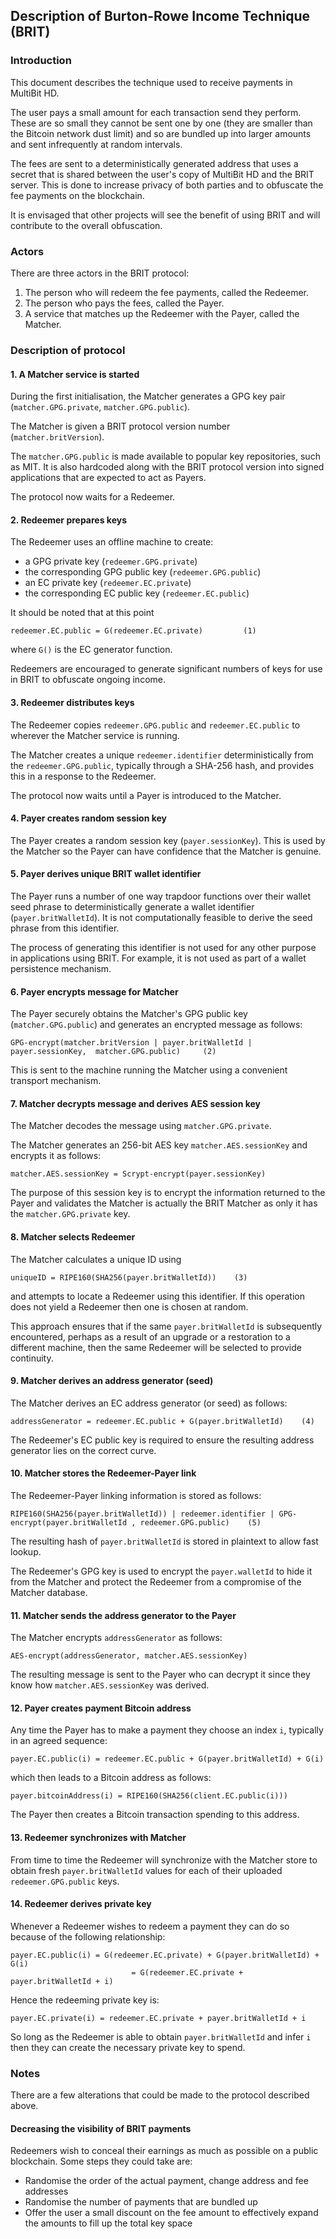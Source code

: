 ## Description of Burton-Rowe Income Technique (BRIT)

### Introduction

This document describes the technique used to receive payments in MultiBit HD.

The user pays a small amount for each transaction send they perform. These are so small they cannot be sent one by one
(they are smaller than the Bitcoin network dust limit) and so are bundled up into larger amounts and sent infrequently
at random intervals.

The fees are sent to a deterministically generated address that uses a secret that is shared between the user's copy of
MultiBit HD and the BRIT server. This is done to increase privacy of both parties and to obfuscate the fee payments on
the blockchain.

It is envisaged that other projects will see the benefit of using BRIT and will contribute to the overall obfuscation. 

### Actors

There are three actors in the BRIT protocol:

1. The person who will redeem the fee payments, called the Redeemer.
2. The person who pays the fees, called the Payer.
3. A service that matches up the Redeemer with the Payer, called the Matcher.

### Description of protocol

#### 1. A Matcher service is started

During the first initialisation, the Matcher generates a GPG key pair (`matcher.GPG.private`, `matcher.GPG.public`).

The Matcher is given a BRIT protocol version number (`matcher.britVersion`).

The `matcher.GPG.public` is made available to popular key repositories, such as MIT. It is also hardcoded along with
the BRIT protocol version into signed applications that are expected to act as Payers.

The protocol now waits for a Redeemer.

#### 2. Redeemer prepares keys

The Redeemer uses an offline machine to create:

 * a GPG private key (`redeemer.GPG.private`)
 * the corresponding GPG public key (`redeemer.GPG.public`)
 * an EC private key (`redeemer.EC.private`)
 * the corresponding EC public key (`redeemer.EC.public`)

It should be noted that at this point
```
redeemer.EC.public = G(redeemer.EC.private)			(1)
```
where `G()` is the EC generator function.

Redeemers are encouraged to generate significant numbers of keys for use in BRIT to obfuscate ongoing income.

#### 3. Redeemer distributes keys

The Redeemer copies `redeemer.GPG.public` and `redeemer.EC.public` to wherever the Matcher service is running.

The Matcher creates a unique `redeemer.identifier` deterministically from the `redeemer.GPG.public`, typically through
a SHA-256 hash, and provides this in a response to the Redeemer.

The protocol now waits until a Payer is introduced to the Matcher.

#### 4. Payer creates random session key

The Payer creates a random session key (`payer.sessionKey`). This is used by the Matcher so the Payer can have confidence
that the Matcher is genuine.

#### 5. Payer derives unique BRIT wallet identifier

The Payer runs a number of one way trapdoor functions over their wallet seed phrase to deterministically generate a wallet
identifier (`payer.britWalletId`). It is not computationally feasible to derive the seed phrase from this identifier. 

The process of generating this identifier is not used for any other purpose in applications using BRIT. For example, it is
not used as part of a wallet persistence mechanism.

#### 6. Payer encrypts message for Matcher

The Payer securely obtains the Matcher's GPG public key (`matcher.GPG.public`) and generates an encrypted message as follows:
```
GPG-encrypt(matcher.britVersion | payer.britWalletId | payer.sessionKey,  matcher.GPG.public)     (2)
```
This is sent to the machine running the Matcher using a convenient transport mechanism.

#### 7. Matcher decrypts message and derives AES session key

The Matcher decodes the message using `matcher.GPG.private`.

The Matcher generates an 256-bit AES key `matcher.AES.sessionKey` and encrypts it as follows:
```
matcher.AES.sessionKey = Scrypt-encrypt(payer.sessionKey)
```
The purpose of this session key is to encrypt the information returned to the Payer and validates the Matcher is actually
the BRIT Matcher as only it has the `matcher.GPG.private` key.

#### 8. Matcher selects Redeemer

The Matcher calculates a unique ID using
```
uniqueID = RIPE160(SHA256(payer.britWalletId))    (3)
```
and attempts to locate a Redeemer using this identifier. If this operation does not yield a Redeemer then one is chosen at random.

This approach ensures that if the same `payer.britWalletId` is subsequently encountered, perhaps as a result of an upgrade or a
restoration to a different machine, then the same Redeemer will be selected to provide continuity.

#### 9. Matcher derives an address generator (seed)

The Matcher derives an EC address generator (or seed) as follows:
```
addressGenerator = redeemer.EC.public + G(payer.britWalletId)    (4)
```
The Redeemer's EC public key is required to ensure the resulting address generator lies on the correct curve.

#### 10. Matcher stores the Redeemer-Payer link

The Redeemer-Payer linking information is stored as follows:
```
RIPE160(SHA256(payer.britWalletId)) | redeemer.identifier | GPG-encrypt(payer.britWalletId , redeemer.GPG.public)    (5)
```
The resulting hash of `payer.britWalletId` is stored in plaintext to allow fast lookup.

The Redeemer's GPG key is used to encrypt the `payer.walletId` to hide it from the Matcher and protect the Redeemer from a
compromise of the Matcher database.

#### 11. Matcher sends the address generator to the Payer

The Matcher encrypts `addressGenerator` as follows:
```
AES-encrypt(addressGenerator, matcher.AES.sessionKey)
```
The resulting message is sent to the Payer who can decrypt it since they know how `matcher.AES.sessionKey` was derived.

#### 12. Payer creates payment Bitcoin address

Any time the Payer has to make a payment they choose an index `i`, typically in an agreed sequence:
```
payer.EC.public(i) = redeemer.EC.public + G(payer.britWalletId) + G(i)
```
which then leads to a Bitcoin address as follows:
```
payer.bitcoinAddress(i) = RIPE160(SHA256(client.EC.public(i)))
```
The Payer then creates a Bitcoin transaction spending to this address.

#### 13. Redeemer synchronizes with Matcher

From time to time the Redeemer will synchronize with the Matcher store to obtain fresh `payer.britWalletId` values for each
of their uploaded `redeemer.GPG.public` keys.

#### 14. Redeemer derives private key

Whenever a Redeemer wishes to redeem a payment they can do so because of the following relationship:
```
payer.EC.public(i) = G(redeemer.EC.private) + G(payer.britWalletId) + G(i)
				           = G(redeemer.EC.private + payer.britWalletId + i)
```
Hence the redeeming private key is:
```
payer.EC.private(i) = redeemer.EC.private + payer.britWalletId + i
```
So long as the Redeemer is able to obtain `payer.britWalletId` and infer `i` then they can create the necessary private
key to spend.

### Notes

There are a few alterations that could be made to the protocol described above.

#### Decreasing the visibility of BRIT payments

Redeemers wish to conceal their earnings as much as possible on a public blockchain. Some steps they could take are:

* Randomise the order of the actual payment, change address and fee addresses
* Randomise the number of payments that are bundled up
* Offer the user a small discount on the fee amount to effectively expand the amounts to fill up the total key space